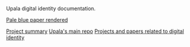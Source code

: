 Upala digital identity documentation.

[Pale blue paper rendered](https://upala-docs.readthedocs.io/en/latest/)


[Project summary](https://medium.com/six-degrees-of-separation/what-is-upala-all-you-need-to-know-updated-regularly-21e585f20c43)
[Upala's main repo](https://github.com/porobov/upala)
[Projects and papers related to digital identity](https://upala-docs.readthedocs.io/en/latest/state-of-knowledge.html)
